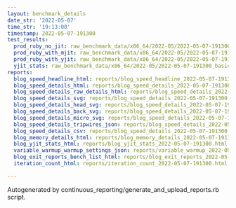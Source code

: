 ```yaml
---
layout: benchmark_details
date_str: '2022-05-07'
time_str: '19:13:00'
timestamp: 2022-05-07-191300
test_results:
  prod_ruby_no_jit: raw_benchmark_data/x86_64/2022-05/2022-05-07-191300_basic_benchmark_prod_ruby_no_jit.json
  prod_ruby_with_mjit: raw_benchmark_data/x86_64/2022-05/2022-05-07-191300_basic_benchmark_prod_ruby_with_mjit.json
  prod_ruby_with_yjit: raw_benchmark_data/x86_64/2022-05/2022-05-07-191300_basic_benchmark_prod_ruby_with_yjit.json
  yjit_stats: raw_benchmark_data/x86_64/2022-05/2022-05-07-191300_basic_benchmark_yjit_stats.json
reports:
  blog_speed_headline_html: reports/blog_speed_headline_2022-05-07-191300.html
  blog_speed_details_html: reports/blog_speed_details_2022-05-07-191300.html
  blog_speed_details_raw_details_html: reports/blog_speed_details_2022-05-07-191300.raw_details.html
  blog_speed_details_svg: reports/blog_speed_details_2022-05-07-191300.svg
  blog_speed_details_head_svg: reports/blog_speed_details_2022-05-07-191300.head.svg
  blog_speed_details_back_svg: reports/blog_speed_details_2022-05-07-191300.back.svg
  blog_speed_details_micro_svg: reports/blog_speed_details_2022-05-07-191300.micro.svg
  blog_speed_details_tripwires_json: reports/blog_speed_details_2022-05-07-191300.tripwires.json
  blog_speed_details_csv: reports/blog_speed_details_2022-05-07-191300.csv
  blog_memory_details_html: reports/blog_memory_details_2022-05-07-191300.html
  blog_yjit_stats_html: reports/blog_yjit_stats_2022-05-07-191300.html
  variable_warmup_warmup_settings_json: reports/variable_warmup_2022-05-07-191300.warmup_settings.json
  blog_exit_reports_bench_list_html: reports/blog_exit_reports_2022-05-07-191300.bench_list.html
  iteration_count_html: reports/iteration_count_2022-05-07-191300.html

---
```

Autogenerated by continuous_reporting/generate_and_upload_reports.rb script.
